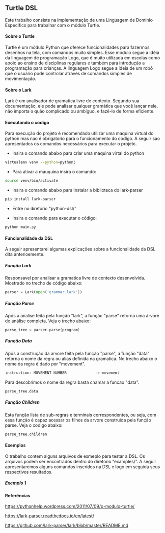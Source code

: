 ## Turtle DSL
Este trabalho consiste na implementação de uma Linguagem de Dominio Especifico para trabalhar com o módulo Turtle.

#### Sobre o Turtle
Turtle é um módulo Python que oferece funcionalidades para fazermos desenhos na tela, com comandos muito simples. Esse módulo segue a idéia da linguagem de programação Logo, que é muito utilizada em escolas como apoio ao ensino de disciplinas regulares e também para introdução a programação para crianças. A linguagem Logo segue a ideia de um robô que o usuário pode controlar através de comandos simples de movimentação.

#### Sobre o Lark
Lark é um analisador de gramatica livre de contexto. Segundo sua documentação, ele pode analisar qualquer gramática que você lançar nele, não importa o quão complicado ou ambíguo, e fazê-lo de forma eficiente.

#### Executando o codigo
Para execução do projeto é recomendado utilizar uma maquina virtual do python mas nao é obrigatorio para o funcionamento do codigo.
A seguir sao apresentados os comandos necessários para executar o projeto.

* Insira o comando abaixo para criar uma maquina virtal do python
```bash
virtualenv venv --python=python3
```

* Para ativar a mauquina insira o comando:
```bash
source venv/bin/activate
```

* Insira o comando abaixo para instalar a biblioteca do lark-parser
```bash
pip install lark-parser
```

* Entre no diretório "python-dsl/"

* Insira o comando para executar o código:
```bash
python main.py
```

#### Funcionalidade da DSL
A seguir apresentarei algumas explicações sobre a funcionalidade da DSL dita anterioemente.

##### Função Lark
Responsavel por analisar a gramatica livre de contexto desenvolvida. Mostrado no trecho de código abaixo:
```python
parser = Lark(open('grammar.lark'))
```
##### Função Parse
Após a analise feita pela função "lark", a função "parse" retorna uma árvore de análise completa. Veja o trecho abaixo:
```python
parse_tree = parser.parse(program)
```
##### Função Data
Após a construção da arvore feita pela função "parse", a função "data" retorna o nome da regra ou alias definida na gramatica. No trecho abaixo o nome da regra é dado por "movement".
```typescript
instruction: MOVEMENT NUMBER             -> movement
```
Para descobrimos o nome da regra basta chamar a funcao "data".
```python
parse_tree.data
```

##### Função Children
Esta função lista de sub-regras e terminais correspondentes, ou seja, com essa função é capaz acessar os filhos da arvore construida pela função parse. Veja o codigo abaixo:
```python
parse_tree.children
```

#### Exemplos
O trabalho contem alguns arquivos de exmeplo para testar a DSL. Os arquivos podem ser encontrados dentro do diretorio "examples/". 
A seguir apresentaremos alguns comandos inseridos na DSL e logo em seguida seus respectivos resultados.
##### Exemplo 1




#### Referências

https://pythonhelp.wordpress.com/2011/07/09/o-modulo-turtle/

https://lark-parser.readthedocs.io/en/latest/

https://github.com/lark-parser/lark/blob/master/README.md